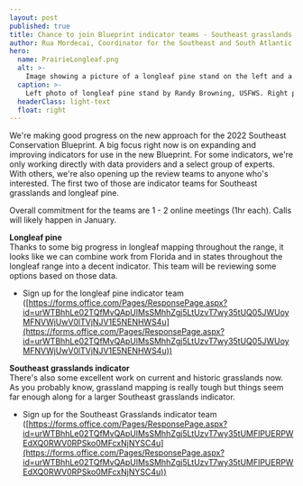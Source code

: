 ```yaml
---
layout: post
published: true
title: Chance to join Blueprint indicator teams - Southeast grasslands and longleaf pine
author: Rua Mordecai, Coordinator for the Southeast and South Atlantic Blueprints
hero:
  name: PrairieLongleaf.png
  alt: >-
    Image showing a picture of a longleaf pine stand on the left and a Piedmont prairie on the right.
  caption: >-
    Left photo of longleaf pine stand by Randy Browning, USFWS. Right photo of Piedmont prairie by Rua Mordecai, USFWS.
  headerClass: light-text
  float: right
---
```

We're making good progress on the new approach for the 2022 Southeast Conservation Blueprint. A big focus right now is on expanding and improving indicators for use in the new Blueprint. For some indicators, we're only working directly with data providers and a select group of experts. With others, we're also opening up the review teams to anyone who's interested. The first two of those are indicator teams for Southeast grasslands and longleaf pine. <!--more-->

Overall commitment for the teams are 1 - 2 online meetings (1hr each).  Calls will likely happen in January.

**Longleaf pine**  
Thanks to some big progress in longleaf mapping throughout the range, it looks like we can combine work from Florida and in states throughout the longleaf range into a decent indicator.  This team will be reviewing some options based on those data.

- Sign up for the longleaf pine indicator team ([https://forms.office.com/Pages/ResponsePage.aspx?id=urWTBhhLe02TQfMvQApUlMsSMhhZgj5LtUzvT7wy35tUQ05JWUoyMFNVWjUwV0lTVjNJV1E5NENHWS4u](https://forms.office.com/Pages/ResponsePage.aspx?id=urWTBhhLe02TQfMvQApUlMsSMhhZgj5LtUzvT7wy35tUQ05JWUoyMFNVWjUwV0lTVjNJV1E5NENHWS4u))

**Southeast grasslands indicator**  
There's also some excellent work on current and historic grasslands now. As you probably know, grassland mapping is really tough but things seem far enough along for a larger Southeast grasslands indicator. 

- Sign up for the Southeast Grasslands indicator team ([https://forms.office.com/Pages/ResponsePage.aspx?id=urWTBhhLe02TQfMvQApUlMsSMhhZgj5LtUzvT7wy35tUMFlPUERPWEdXQ0RWV0RPSko0MFcxNjNYSC4u](https://forms.office.com/Pages/ResponsePage.aspx?id=urWTBhhLe02TQfMvQApUlMsSMhhZgj5LtUzvT7wy35tUMFlPUERPWEdXQ0RWV0RPSko0MFcxNjNYSC4u))
